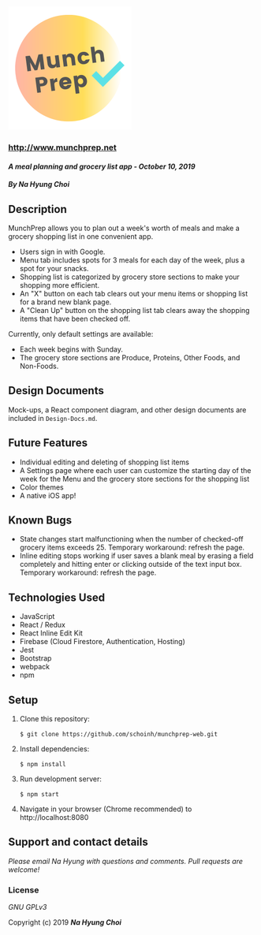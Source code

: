<img src="./src/assets/images/Logo.png" alt="MunchPrep Logo" width="250"/>

### http://www.munchprep.net

#### _A meal planning and grocery list app - October 10, 2019_

#### _By **Na Hyung Choi**_

## Description
MunchPrep allows you to plan out a week's worth of meals and make a grocery shopping list in one convenient app.

* Users sign in with Google.
* Menu tab includes spots for 3 meals for each day of the week, plus a spot for your snacks.
* Shopping list is categorized by grocery store sections to make your shopping more efficient.
* An "X" button on each tab clears out your menu items or shopping list for a brand new blank page.
* A "Clean Up" button on the shopping list tab clears away the shopping items that have been checked off.

Currently, only default settings are available:
* Each week begins with Sunday.
* The grocery store sections are Produce, Proteins, Other Foods, and Non-Foods.

## Design Documents
Mock-ups, a React component diagram, and other design documents are included in `Design-Docs.md`.

## Future Features
* Individual editing and deleting of shopping list items
* A Settings page where each user can customize the starting day of the week for the Menu and the grocery store sections for the shopping list
* Color themes
* A native iOS app!

## Known Bugs
* State changes start malfunctioning when the number of checked-off grocery items exceeds 25. Temporary workaround: refresh the page.
* Inline editing stops working if user saves a blank meal by erasing a field completely and hitting enter or clicking outside of the text input box. Temporary workaround: refresh the page.

## Technologies Used
* JavaScript
* React / Redux
* React Inline Edit Kit
* Firebase (Cloud Firestore, Authentication, Hosting)
* Jest
* Bootstrap
* webpack
* npm

## Setup

1. Clone this repository:
    ```
    $ git clone https://github.com/schoinh/munchprep-web.git
    ```
2. Install dependencies:
    ```
    $ npm install
    ```
3. Run development server:
    ```
    $ npm start
    ```
4. Navigate in your browser (Chrome recommended) to http://localhost:8080

## Support and contact details

_Please email Na Hyung with questions and comments. Pull requests are welcome!_

### License

*GNU GPLv3*

Copyright (c) 2019 **_Na Hyung Choi_**
